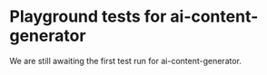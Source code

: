 # Playground tests for ai-content-generator
We are still awaiting the first test run for ai-content-generator.
